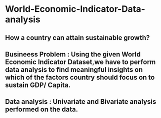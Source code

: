 # World-Economic-Indicator-Data-analysis
## How a country can attain sustainable growth?
## Busineess Problem : Using the given World Economic Indicator Dataset,we have to perform data analysis to find meaningful insights on which of the factors country should focus on to sustain GDP/ Capita.
## Data analysis : Univariate and Bivariate analysis performed on the data.
